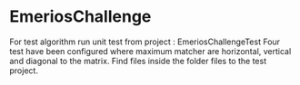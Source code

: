 # EmeriosChallenge

 For test algorithm run unit test from project : EmeriosChallengeTest
 Four test have been configured where maximum matcher are horizontal, vertical and diagonal to the matrix.
 Find files inside the folder files to the test project.



